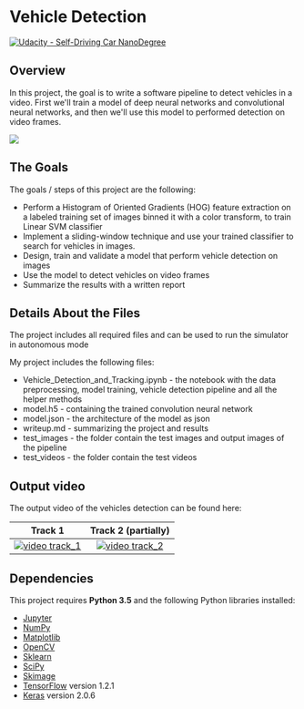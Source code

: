 # Vehicle Detection
[![Udacity - Self-Driving Car NanoDegree](https://s3.amazonaws.com/udacity-sdc/github/shield-carnd.svg)](http://www.udacity.com/drive)

Overview
---
In this project, the goal is to write a software pipeline to detect vehicles in a video. First we'll train a model of deep neural networks and convolutional neural networks, and then we'll use this model to performed detection on video frames.

![]( https://github.com/shmulik-willinger/vehicle_detection/blob/master/readme_img/test-img.png?raw=true)

The Goals
---
The goals / steps of this project are the following:

* Perform a Histogram of Oriented Gradients (HOG) feature extraction on a labeled training set of images binned it with a color transform, to train Linear SVM classifier
* Implement a sliding-window technique and use your trained classifier to search for vehicles in images.
* Design, train and validate a model that perform vehicle detection on images
* Use the model to detect vehicles on video frames
* Summarize the results with a written report

## Details About the Files

The project includes all required files and can be used to run the simulator in autonomous mode

My project includes the following files:
* Vehicle_Detection_and_Tracking.ipynb - the notebook with the data preprocessing, model training, vehicle detection pipeline and all the helper methods
* model.h5 - containing the trained convolution neural network
* model.json - the architecture of the model as json
* writeup.md - summarizing the project and results
* test_images - the folder contain the test images and output images of the pipeline
* test_videos - the folder contain the test videos


## Output video

The output video of the vehicles detection can be found here:

Track 1  |  Track 2 (partially)
:-------------------------:|:-------------------------:
[![video track_1](https://github.com/shmulik-willinger/vehicle_detection/blob/master/readme_img/behavioral_cloning_simulator_track_1.gif)](http://www.youtube.com/watch?v=fIvBNRCIY4U)  |  [![video track_2](https://github.com/shmulik-willinger/vehicle_detection/blob/master/readme_img/behavioral_cloning_simulator_track_2.gif)](http://www.youtube.com/watch?v=A1280XlpITA)


## Dependencies
This project requires **Python 3.5** and the following Python libraries installed:

- [Jupyter](http://jupyter.org/)
- [NumPy](http://www.numpy.org/)
- [Matplotlib](https://matplotlib.org/)
- [OpenCV](https://pypi.python.org/pypi/opencv-python#)
- [Sklearn](scikit-learn.org/)
- [SciPy](https://www.scipy.org/)
- [Skimage](http://scikit-image.org/)
- [TensorFlow](http://tensorflow.org) version 1.2.1
- [Keras](https://keras.io/) version 2.0.6
